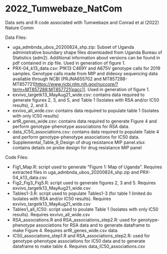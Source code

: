 # 2022_Tumwebaze_NatCom
Data sets and R code associated with Tumwebaze and Conrad et al (2022) Nature Comm

Data Files:
- uga_admbnda_ubos_20200824_shp.zip: Subset of Uganda administrative boundary shape files downloaded from Uganda Bureau of Statistics (adm2). Additional information about versions can be found in pdf contained in zip file. Used in generation of figure 1.
- PRX-04_k13_data.csv: PfK13 C469Y and A675V genotype calls for 2019 samples. Genotype calls made from MIP and dideoxy sequencing data available through NCBI (PRJNA655702 and MT857288-MT857721[https://www.ncbi.nlm.nih.gov/nuccore/?term=MT857288:MT857721[pacc]]. Used in generation of figure 1.
- exvivo_targetk13_MayAug21_wide.csv: contains data required to generate figures 2, 3, and 5, and Table 1 (Isolates with RSA and/or IC50 results), 2, and 3. 
- exvivo_all_wide.csv: contains data required to populate table 1 (Isolates with only IC50 results)
- artR_genes_wide.csv: contains data required to generate Figure 4 and perform genotype-phenotype associations for RSA data.
- data_IC50_associations.csv: contains data required to populate Table 4 and perform genotype-phenotype associations for IC50 data.
- Supplemental_Table_9_Design of drug resistance MIP panel.xlsx: contains details on probe design for drug resistance MIP panel

Code Files:
- Fig1_Map.R: script used to generate "Figure 1: Map of Uganda". Requires extracted files in uga_admbnda_ubos_20200824_shp.zip and PRX-04_k13_data.csv
- Fig2_Fig3_Fig5.R: script used to generate figures 2, 3 and 5. Requires exvivo_targetk13_MayAug21_wide.csv
- Tables1-3.R: script used to populate Tables1-3 (for table 1 limited do Isolates with RSA and/or IC50 results). Requires exvivo_targetk13_MayAug21_wide.csv 
- Tables1_all_IC50: script used to poulate Table 1 (Isolates with only IC50 results). Requires exvivo_all_wide.csv
- RSA_associations.R and RSA_associations_step2.R: used for genotype-phenotype associations for RSA data and to generate dataframe to make Figure 4. Requires artR_genes_wide.csv data.
- IC50_associations_step1.R and RSA_associations_step2.R: used for genotype-phenotype associations for IC50 data and to generate dataframe to make table 4. Requires data_IC50_associations.csv

